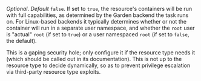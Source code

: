 *Optional*. *Default* `false`. If set to `true`, the resource's containers will be run with full capabilities, as determined by the Garden backend the task runs on. For Linux-based backends it typically determines whether or not the container will run in a separate user namespace, and whether the `root` user is "actual" `root` (if set to `true`) or a user namespaced `root` (if set to `false`, the default).

This is a gaping security hole; only configure it if the resource type needs it (which should be called out in its documentation). This is not up to the resource type to decide dynamically, so as to prevent privilege escalation via third-party resource type exploits.